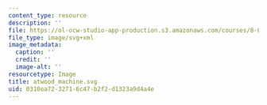 ```yaml
---
content_type: resource
description: ''
file: https://ol-ocw-studio-app-production.s3.amazonaws.com/courses/8-01sc-classical-mechanics-fall-2016/0310ea7232716c47b2f2d1323a9d4a4e_atwood_machine.svg
file_type: image/svg+xml
image_metadata:
  caption: ''
  credit: ''
  image-alt: ''
resourcetype: Image
title: atwood_machine.svg
uid: 0310ea72-3271-6c47-b2f2-d1323a9d4a4e
---
```

